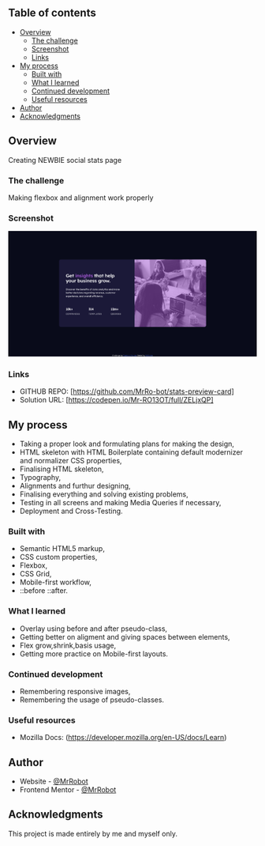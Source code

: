 ## Table of contents

- [Overview](#overview)
  - [The challenge](#the-challenge)
  - [Screenshot](#screenshot)
  - [Links](#links)
- [My process](#my-process)
  - [Built with](#built-with)
  - [What I learned](#what-i-learned)
  - [Continued development](#continued-development)
  - [Useful resources](#useful-resources)
- [Author](#author)
- [Acknowledgments](#acknowledgments)

## Overview

Creating NEWBIE social stats page

### The challenge

Making flexbox and alignment work properly

### Screenshot

![](images/final.png)

### Links

- GITHUB REPO: [https://github.com/MrRo-bot/stats-preview-card]
- Solution URL: [https://codepen.io/Mr-RO13OT/full/ZELjxQP]

## My process

- Taking a proper look and formulating plans for making the design,
- HTML skeleton with HTML Boilerplate containing default modernizer and normalizer CSS properties,
- Finalising HTML skeleton,
- Typography,
- Alignments and furthur designing,
- Finalising everything and solving existing problems,
- Testing in all screens and making Media Queries if necessary,
- Deployment and Cross-Testing.

### Built with

- Semantic HTML5 markup,
- CSS custom properties,
- Flexbox,
- CSS Grid,
- Mobile-first workflow,
- ::before ::after.

### What I learned

- Overlay using before and after pseudo-class,
- Getting better on aligment and giving spaces between elements,
- Flex grow,shrink,basis usage,
- Getting more practice on Mobile-first layouts.

### Continued development

- Remembering responsive images,
- Remembering the usage of pseudo-classes.

### Useful resources

- Mozilla Docs: (https://developer.mozilla.org/en-US/docs/Learn)

## Author

- Website - [@MrRobot](https://github.com/MrRo-bot)
- Frontend Mentor - [@MrRobot](https://www.frontendmentor.io/profile/MrRo-bot)

## Acknowledgments

This project is made entirely by me and myself only.